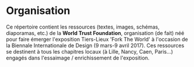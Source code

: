 # Organisation

Ce répertoire contient les ressources (textes, images, schémas, diaporamas, etc.) de la **World Trust Foundation**, organisation (de fait) néé pour faire émerger l'exposition Tiers-Lieux 'Fork The World' à l'occasion de la Biennale Internationale de Design (9 mars-9 avril 2017). Ces ressources se destinent à tous les chapitres locaux (à Lille, Nancy, Caen, Paris...) engagés dans l'essaimage / enrichissement de l'exposition. 

